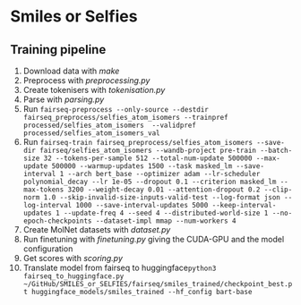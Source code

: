 # Smiles or Selfies

## Training pipeline

1. Download data with _make_
1. Preprocess with _preprocessing.py_
1. Create tokenisers with _tokenisation.py_
1. Parse with _parsing.py_
1. Run `fairseq-preprocess --only-source --destdir fairseq_preprocess/selfies_atom_isomers --trainpref processed/selfies_atom_isomers  --validpref processed/selfies_atom_isomers_val`
1. Run `fairseq-train fairseq_preprocess/selfies_atom_isomers --save-dir fairseq/selfies_atom_isomers --wandb-project pre-train --batch-size 32 --tokens-per-sample 512 --total-num-update 500000 --max-update 500000 --warmup-updates 1500 --task masked_lm --save-interval 1 --arch bert_base --optimizer adam --lr-scheduler polynomial_decay --lr 1e-05 --dropout 0.1 --criterion masked_lm --max-tokens 3200 --weight-decay 0.01 --attention-dropout 0.2 --clip-norm 1.0 --skip-invalid-size-inputs-valid-test --log-format json --log-interval 1000 --save-interval-updates 5000 --keep-interval-updates 1 --update-freq 4 --seed 4 --distributed-world-size 1 --no-epoch-checkpoints --dataset-impl mmap --num-workers 4`
1. Create MolNet datasets with _dataset.py_
1. Run finetuning with _finetuning.py_ giving the CUDA-GPU and the model configuration
1. Get scores with _scoring.py_
1. Translate model from fairseq to huggingface`python3 fairseq_to_huggingface.py ~/GitHub/SMILES_or_SELFIES/fairseq/smiles_trained/checkpoint_best.pt huggingface_models/smiles_trained --hf_config bart-base`
